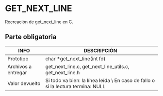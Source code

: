 # GET_NEXT_LINE
Recreación de get_next_line en C.
## Parte obligatoria
|INFO|DESCRIPCIÓN|
|----|-----------|
|Prototipo|char *get_next_line(int fd)|
|Archivos a entregar|get_next_line.c, get_next_line_utils.c, get_next_line.h|
|Valor devuelto|Si todo va bien: la línea leída \ En caso de fallo o si la lectura termina: NULL|